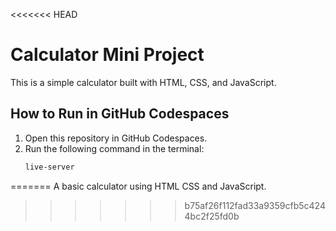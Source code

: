 <<<<<<< HEAD
# Calculator Mini Project

This is a simple calculator built with HTML, CSS, and JavaScript.

## How to Run in GitHub Codespaces

1. Open this repository in GitHub Codespaces.
2. Run the following command in the terminal:
   ```bash
   live-server
=======
A basic calculator using HTML CSS and JavaScript.
>>>>>>> b75af26f112fad33a9359cfb5c4244bc2f25fd0b
